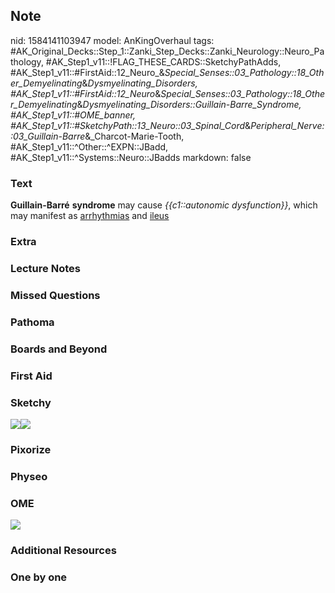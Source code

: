 ## Note
nid: 1584141103947
model: AnKingOverhaul
tags: #AK_Original_Decks::Step_1::Zanki_Step_Decks::Zanki_Neurology::Neuro_Pathology, #AK_Step1_v11::!FLAG_THESE_CARDS::SketchyPathAdds, #AK_Step1_v11::#FirstAid::12_Neuro_&_Special_Senses::03_Pathology::18_Other_Demyelinating_&_Dysmyelinating_Disorders, #AK_Step1_v11::#FirstAid::12_Neuro_&_Special_Senses::03_Pathology::18_Other_Demyelinating_&_Dysmyelinating_Disorders::Guillain-Barre_Syndrome, #AK_Step1_v11::#OME_banner, #AK_Step1_v11::#SketchyPath::13_Neuro::03_Spinal_Cord_&_Peripheral_Nerve::03_Guillain-Barre_&_Charcot-Marie-Tooth, #AK_Step1_v11::^Other::^EXPN::JBadd, #AK_Step1_v11::^Systems::Neuro::JBadds
markdown: false

### Text
<b>Guillain-Barré</b> <b>syndrome</b> may cause <i>{{c1::autonomic
dysfunction}}</i>, which may manifest as <u>arrhythmias</u> and
<u>ileus</u>

### Extra


### Lecture Notes


### Missed Questions


### Pathoma


### Boards and Beyond


### First Aid


### Sketchy
<img src="GBS%20complement_1566160514431.jpg"><img src=
"Zoverall%20picture%20(99).JPG">

### Pixorize


### Physeo


### OME
<div class="ome-widget">
  <a href="https://onlinemeded.org?ref=anki"><img src=
  "_OME_AnkiFlashcards_General_3.png"></a>
</div>

### Additional Resources


### One by one

